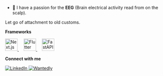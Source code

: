 
- 🧠 I have a passion for the **EEG** (Brain electrical activity read from on the scalp).


Let go of attachment to old customs.

**Frameworks**

  <a href="https://nextjs.org/">
    <img src="https://cdn.worldvectorlogo.com/logos/nextjs-2.svg" alt="Next.js" width="40" height="40"/>
  </a>
  &nbsp;&nbsp;&nbsp;
  <a href="https://flutter.dev/">
    <img src="https://cdn.worldvectorlogo.com/logos/flutter.svg" alt="Flutter" width="40" height="40"/>
  </a>
  &nbsp;&nbsp;&nbsp;
  <a href="https://fastapi.tiangolo.com/">
    <img src="https://cdn.worldvectorlogo.com/logos/fastapi.svg" alt="FastAPI" width="40" height="40"/>
  </a>


**Connect with me**

  <a href="https://www.linkedin.com/in/%E8%A3%95%E8%B2%B4-yuki-teduka-%E6%89%8B%E5%A1%9A-208994262/">
    <img src="https://img.shields.io/badge/linkedin-@yuki--teduka-blue?style=flat-square&logo=linkedin" alt="LinkedIn"/>
  </a>
  <a href="https://www.wantedly.com/id/yuuki_teduka_id">
    <img src="https://img.shields.io/badge/wantedly-@yuuki__teduka__id-blue?style=flat-square&logo=wantedly" alt="Wantedly"/>
  </a>

